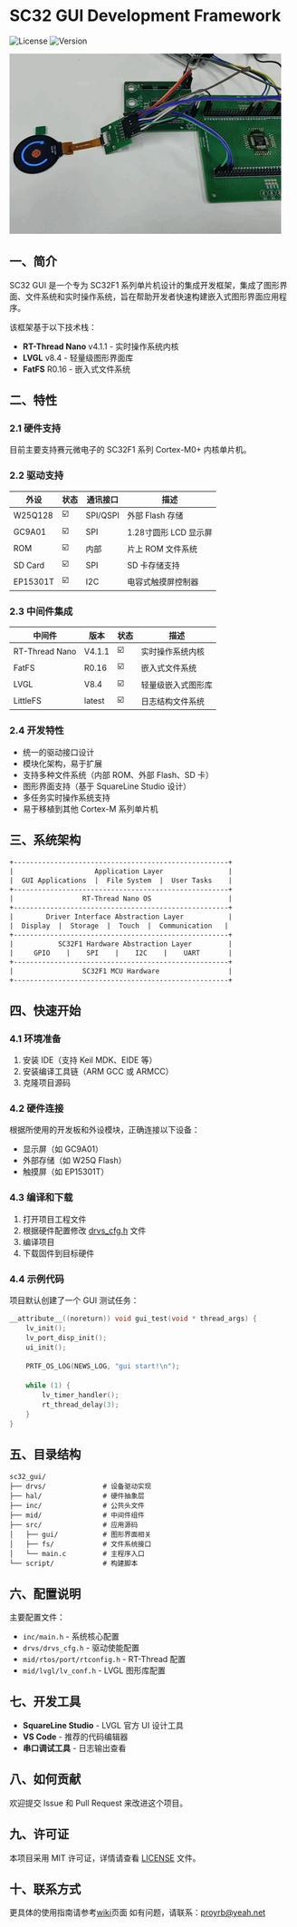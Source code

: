 # SC32 GUI Development Framework

![License](https://img.shields.io/badge/license-MIT-blue.svg)
![Version](https://img.shields.io/badge/version-1.0.0-green.svg)

![演示动画](docs/res/demo.gif)

## 一、简介

SC32 GUI 是一个专为 SC32F1 系列单片机设计的集成开发框架，集成了图形界面、文件系统和实时操作系统，旨在帮助开发者快速构建嵌入式图形界面应用程序。

该框架基于以下技术栈：
- **RT-Thread Nano** v4.1.1 - 实时操作系统内核
- **LVGL** v8.4 - 轻量级图形界面库
- **FatFS** R0.16 - 嵌入式文件系统

## 二、特性

### 2.1 硬件支持

目前主要支持赛元微电子的 SC32F1 系列 Cortex-M0+ 内核单片机。

### 2.2 驱动支持

| 外设 | 状态 | 通讯接口 | 描述 |
|------|------|----------|------|
| W25Q128 | ☑️ | SPI/QSPI | 外部 Flash 存储 |
| GC9A01 | ☑️ | SPI | 1.28寸圆形 LCD 显示屏 |
| ROM | ☑️ | 内部 | 片上 ROM 文件系统 |
| SD Card | ☑️ | SPI | SD 卡存储支持 |
| EP15301T | ☑️ | I2C | 电容式触摸屏控制器 |

### 2.3 中间件集成

| 中间件 | 版本 | 状态 | 描述 |
|--------|------|------|------|
| RT-Thread Nano | V4.1.1 | ☑️ | 实时操作系统内核 |
| FatFS | R0.16 | ☑️ | 嵌入式文件系统 |
| LVGL | V8.4 | ☑️ | 轻量级嵌入式图形库 |
| LittleFS | latest | ☑️ | 日志结构文件系统 |

### 2.4 开发特性

- 统一的驱动接口设计
- 模块化架构，易于扩展
- 支持多种文件系统（内部 ROM、外部 Flash、SD 卡）
- 图形界面支持（基于 SquareLine Studio 设计）
- 多任务实时操作系统支持
- 易于移植到其他 Cortex-M 系列单片机

## 三、系统架构

```
+-----------------------------------------------------+
|                    Application Layer                |
|  GUI Applications  |  File System  |  User Tasks    |
+-----------------------------------------------------+
|                 RT-Thread Nano OS                   |
+-----------------------------------------------------+
|        Driver Interface Abstraction Layer           |
|  Display  |  Storage  |  Touch  |  Communication   |
+-----------------------------------------------------+
|           SC32F1 Hardware Abstraction Layer         |
|     GPIO    |    SPI    |    I2C    |    UART       |
+-----------------------------------------------------+
|                 SC32F1 MCU Hardware                 |
+-----------------------------------------------------+
```

## 四、快速开始

### 4.1 环境准备

1. 安装 IDE（支持 Keil MDK、EIDE 等）
2. 安装编译工具链（ARM GCC 或 ARMCC）
3. 克隆项目源码

### 4.2 硬件连接

根据所使用的开发板和外设模块，正确连接以下设备：
- 显示屏（如 GC9A01）
- 外部存储（如 W25Q Flash）
- 触摸屏（如 EP15301T）

### 4.3 编译和下载

1. 打开项目工程文件
2. 根据硬件配置修改 [drvs_cfg.h](file://c:\Users\Administrator\Documents\SOC\sc32_gui\drvs\drvs_cfg.h) 文件
3. 编译项目
4. 下载固件到目标硬件

### 4.4 示例代码

项目默认创建了一个 GUI 测试任务：

```c
__attribute__((noreturn)) void gui_test(void * thread_args) {
    lv_init();
    lv_port_disp_init();
    ui_init();

    PRTF_OS_LOG(NEWS_LOG, "gui start!\n");

    while (1) {
        lv_timer_handler();
        rt_thread_delay(3);
    }
}
```

## 五、目录结构

```
sc32_gui/
├── drvs/              # 设备驱动实现
├── hal/               # 硬件抽象层
├── inc/               # 公共头文件
├── mid/               # 中间件组件
├── src/               # 应用源码
│   ├── gui/           # 图形界面相关
│   ├── fs/            # 文件系统接口
│   └── main.c         # 主程序入口
└── script/            # 构建脚本
```

## 六、配置说明

主要配置文件：
- `inc/main.h` - 系统核心配置
- `drvs/drvs_cfg.h` - 驱动使能配置
- `mid/rtos/port/rtconfig.h` - RT-Thread 配置
- `mid/lvgl/lv_conf.h` - LVGL 图形库配置

## 七、开发工具

- **SquareLine Studio** - LVGL 官方 UI 设计工具
- **VS Code** - 推荐的代码编辑器
- **串口调试工具** - 日志输出查看

## 八、如何贡献

欢迎提交 Issue 和 Pull Request 来改进这个项目。

## 九、许可证

本项目采用 MIT 许可证，详情请查看 [LICENSE](LICENSE) 文件。

## 十、联系方式

更具体的使用指南请参考[wiki](https://github.com/proyrb-reginald/sc32_gui/wiki)页面
如有问题，请联系：proyrb@yeah.net
